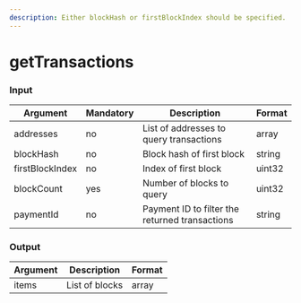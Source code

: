 ```yaml
---
description: Either blockHash or firstBlockIndex should be specified.
---
```


# getTransactions

### Input

| Argument        | Mandatory | Description                                    | Format |
| --------------- | --------- | ---------------------------------------------- | ------ |
| addresses       | no        | List of addresses to query transactions        | array  |
| blockHash       | no        | Block hash of first block                      | string |
| firstBlockIndex | no        | Index of first block                           | uint32 |
| blockCount      | yes       | Number of blocks to query                      | uint32 |
| paymentId       | no        | Payment ID to filter the returned transactions | string |

### Output

| Argument | Description    | Format |
| -------- | -------------- | ------ |
| items    | List of blocks | array  |
